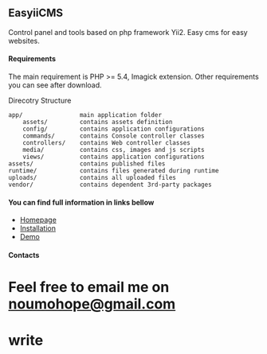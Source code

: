 ## EasyiiCMS
Control panel and tools based on php framework Yii2. Easy cms for easy websites.

#### Requirements
The main requirement is PHP >= 5.4, Imagick extension. Other requirements you can see after download.

Direcotry Structure
```
app/                main application folder
    assets/         contains assets definition
    config/         contains application configurations
    commands/       contains Console controller classes
    controllers/    contains Web controller classes
    media/          contains css, images and js scripts
    views/          contains application configurations
assets/             contains published files
runtime/            contains files generated during runtime
uploads/            contains all uploaded files
vendor/             contains dependent 3rd-party packages
```

#### You can find full information in links bellow ####
* [Homepage](http://easyiicms.com)
* [Installation](http://easyiicms.com/docs/install)
* [Demo](http://demo.easyiicms.com/)

#### Contacts ####

Feel free to email me on noumohope@gmail.com
=======
# write
